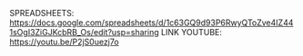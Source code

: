 SPREADSHEETS: https://docs.google.com/spreadsheets/d/1c63GQ9d93P6RwyQToZve4IZ441sOgI3ZiGJKcbRB_Os/edit?usp=sharing
LINK YOUTUBE: https://youtu.be/P2jS0uezj7o
